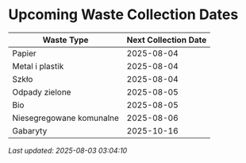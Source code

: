 # Upcoming Waste Collection Dates

| Waste Type | Next Collection Date |
|------------|----------------------|
| Papier | 2025-08-04 |
| Metal i plastik | 2025-08-04 |
| Szkło | 2025-08-04 |
| Odpady zielone | 2025-08-05 |
| Bio | 2025-08-05 |
| Niesegregowane komunalne | 2025-08-06 |
| Gabaryty | 2025-10-16 |


*Last updated: 2025-08-03 03:04:10*
